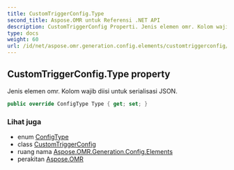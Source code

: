 ```yaml
---
title: CustomTriggerConfig.Type
second_title: Aspose.OMR untuk Referensi .NET API
description: CustomTriggerConfig Properti. Jenis elemen omr. Kolom wajib diisi untuk serialisasi JSON.
type: docs
weight: 60
url: /id/net/aspose.omr.generation.config.elements/customtriggerconfig/type/
---
```

## CustomTriggerConfig.Type property

Jenis elemen omr. Kolom wajib diisi untuk serialisasi JSON.

```csharp
public override ConfigType Type { get; set; }
```

### Lihat juga

* enum [ConfigType](../../../aspose.omr.generation.config.enums/configtype/)
* class [CustomTriggerConfig](../)
* ruang nama [Aspose.OMR.Generation.Config.Elements](../../customtriggerconfig/)
* perakitan [Aspose.OMR](../../../)


